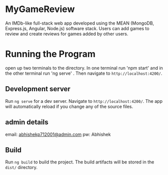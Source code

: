 # MyGameReview
An IMDb-like full-stack web app developed using the MEAN (MongoDB, Express.js, Angular, Node.js) software stack. Users can add games to review and create reviews for games added by other users.

# Running the Program
 open up two terminals to the directory. In one terminal run 'npm start' and in the other terminal run  'ng serve' .
Then navigate to `http://localhost:4200/`.

## Development server

Run `ng serve` for a dev server. Navigate to `http://localhost:4200/`. The app will automatically reload if you change any of the source files.

## admin details
email: abhishekp712001@admin.com
pw: Abhishek


## Build

Run `ng build` to build the project. The build artifacts will be stored in the `dist/` directory. 

